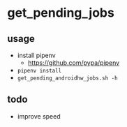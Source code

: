 # get_pending_jobs

## usage

- install pipenv
  - https://github.com/pypa/pipenv
- `pipenv install`
- `get_pending_androidhw_jobs.sh -h`

## todo

- improve speed
